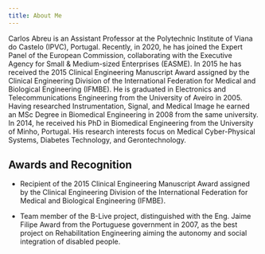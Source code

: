 ```yaml
---
title: About Me
---
```


Carlos Abreu is an Assistant Professor at the Polytechnic Institute of Viana do Castelo (IPVC), Portugal. Recently, in 2020, he has joined the Expert Panel of the European Commission, collaborating with the Executive Agency for Small & Medium-sized Enterprises (EASME). In 2015 he has received the 2015 Clinical Engineering Manuscript Award assigned by the Clinical Engineering Division of the International Federation for Medical and Biological Engineering (IFMBE). He is graduated in Electronics and Telecommunications Engineering from the University of Aveiro in 2005. Having researched Instrumentation, Signal, and Medical Image he earned an MSc Degree in Biomedical Engineering in 2008 from the same university. In 2014, he received his PhD in Biomedical Engineering from the University of Minho, Portugal. His research interests focus on Medical Cyber-Physical Systems, Diabetes Technology, and Gerontechnology.

## Awards and Recognition

- Recipient of the 2015 Clinical Engineering Manuscript Award assigned by the Clinical Engineering Division of the International Federation for Medical and Biological Engineering (IFMBE).

- Team member of the B-Live project, distinguished with the Eng. Jaime Filipe Award from the Portuguese government in 2007, as the best project on Rehabilitation Engineering aiming the autonomy and social integration of disabled people.
